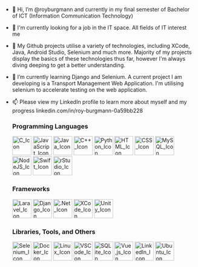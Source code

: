 - 👋 Hi, I’m @royburgmann and currently in my final semester of Bachelor of ICT (Information Communication Technology)
- 👀 I'm currently looking for a job in the IT space. All fields of IT interest me
- 👀 My Github projects utilise a variety of technologies, including XCode, Java, Android Studio, Selenium and much more. Majority of my projects display the basics of these technologies thus far, however I'm always diving deeping to get a better understanding. 
- 🌱 I’m currently learning Django and Selenium. A current project I am developing is a Transport Management Web Application. I'm utilising selenium to accelerate testing on the web application.
- 📫 Please view my LinkedIn profile to learn more about myself and my progress linkedin.com/in/roy-burgmann-0a59bb228
    <h3>Programming Languages</h3>
    <img width="50px "src="https://cdn.jsdelivr.net/gh/devicons/devicon/icons/c/c-original.svg" alt="C_Icon">
    <img width="50px "src="https://cdn.jsdelivr.net/gh/devicons/devicon/icons/javascript/javascript-plain.svg" alt="JavaScript_Icon">
    <img width="50px" src="https://cdn.jsdelivr.net/gh/devicons/devicon/icons/java/java-original.svg" alt="Java_Icon">
    <img width="50px" src="https://cdn.jsdelivr.net/gh/devicons/devicon/icons/cplusplus/cplusplus-original.svg" alt="C++_Icon">
    <img width="50px" src="https://cdn.jsdelivr.net/gh/devicons/devicon/icons/python/python-original.svg" alt="Python_Icon">
    <img width="50px" src="https://cdn.jsdelivr.net/gh/devicons/devicon/icons/html5/html5-original.svg" alt="HTML_Icon">
    <img width="50px" src="https://cdn.jsdelivr.net/gh/devicons/devicon/icons/css3/css3-original.svg" alt="CSS_Icon">
    <img width="50px" src="https://cdn.jsdelivr.net/gh/devicons/devicon/icons/mysql/mysql-original-wordmark.svg" alt="MySQL_Icon">
    <img width="50px" src="https://cdn.jsdelivr.net/gh/devicons/devicon/icons/nodejs/nodejs-original.svg" alt="NodeJS_Icon">
    <img width="50px" src="https://cdn.jsdelivr.net/gh/devicons/devicon/icons/swift/swift-original.svg" alt="Swift_Icon">
    <img width="50px" src="https://cdn.jsdelivr.net/gh/devicons/devicon/icons/rstudio/rstudio-original.svg" alt="rStudio_Icon">


    <h3>Frameworks</h3>
    <img width="50px "src="https://cdn.jsdelivr.net/gh/devicons/devicon/icons/laravel/laravel-plain-wordmark.svg" alt="Laravel_Icon">
    <img width="50px" src="https://cdn.jsdelivr.net/gh/devicons/devicon/icons/django/django-plain-wordmark.svg" alt="Django_Icon">
    <img width="50px" src="https://cdn.jsdelivr.net/gh/devicons/devicon/icons/dotnetcore/dotnetcore-original.svg" alt=".Net_Icon">
    <img width="50px" src="https://cdn.jsdelivr.net/gh/devicons/devicon/icons/xcode/xcode-original.svg" alt="XCode_Icon">
    <img width="50px" src="https://cdn.jsdelivr.net/gh/devicons/devicon/icons/unity/unity-original-wordmark.svg" alt="Unity_Icon">



    <h3>Libraries, Tools, and Others</h3>
    <img width="50px "src="https://cdn.jsdelivr.net/gh/devicons/devicon/icons/selenium/selenium-original.svg" alt="Selenium_Icon">
    <img width="50px" src="https://cdn.jsdelivr.net/gh/devicons/devicon/icons/docker/docker-original-wordmark.svg" alt="Docker_Icon"> 
    <img width="50px" src="https://cdn.jsdelivr.net/gh/devicons/devicon/icons/linux/linux-original.svg" alt="Linux_Icon">
    <img width="50px" src="https://cdn.jsdelivr.net/gh/devicons/devicon/icons/vscode/vscode-original.svg" alt="VSCode_Icon">
    <img width="50px" src="https://cdn.jsdelivr.net/gh/devicons/devicon/icons/sqlite/sqlite-original-wordmark.svg" alt="SQLite_Icon">
    <img width="50px" src="https://cdn.jsdelivr.net/gh/devicons/devicon/icons/vuejs/vuejs-original-wordmark.svg" alt="Vue,js_Icon">
    <img width="50px" src="https://cdn.jsdelivr.net/gh/devicons/devicon/icons/linkedin/linkedin-original.svg" alt="LinkedIn_Icon">
    <img width="50px" src="https://cdn.jsdelivr.net/gh/devicons/devicon/icons/ubuntu/ubuntu-plain-wordmark.svg" alt="Ubuntu_Icon">
   


<!---
royburgmann/royburgmann is a ✨ special ✨ repository because its `README.md` (this file) appears on your GitHub profile.
You can click the Preview link to take a look at your changes.
--->
